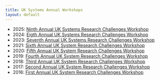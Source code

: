 ```yaml
---
title: UK Systems Annual Workshops
layout: default
---
```


- 2025: [Ninth Annual UK Systems Research Challenges Workshop](2025)
- 2024: [Eigth Annual UK Systems Research Challenges Workshop](2024)
- 2023: [Seventh Annual UK Systems Research Challenges Workshop](2023)
- 2021: [Sixth Annual UK System Research Challenges Workshop](2021)
- 2020: [Fifth Annual UK System Research Challenges Workshop](2020)
- 2019: [Fourth Annual UK System Research Challenges Workshop](2019)
- 2018: [Third Annual UK System Research Challenges Workshop](2018)
- 2017: [Second Annual UK System Research Challenges Workshop](2017)
- 2016: [First Annual UK System Research Challenges Workshop](2016)
